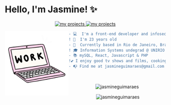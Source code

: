 
<h1> Hello, I'm Jasmine! ✨ </h1>

<p align = center>
 <a href="https://github.com/jasmineguimaraes?tab=repositories">
      <img src="https://img.shields.io/badge/-Github-000?style=flat-square&logo=Github&logoColor=white&link" alt="my projects"/>
    </a> 
   
  <a href="https://www.linkedin.com/in/jasmine-guimarães-706371122/">
      <img src="https://img.shields.io/badge/-LinkedIn-blue?style=flat-square&logo=Linkedin&logoColor=white&link" alt="my projects"/>
    </a>
    </p> 


 <img align="left" height="200" width ="200" src="giphy.gif"/>

    
``` diff
- 💻  I'm a front-end developer and infosec enthusiast 
! 🍓  I'm 23 years old
- 📌  Currently based in Rio de Janeiro, Brazil
! 🎓 Information Systems undegrad @ UNIRIO & Cybersecurity undergrad @ Estácio de Sá
- 📚 mySQL, React, Javascript & PHP
!💕 I enjoy good tv shows and films, cooking my own food and playing videogames
- 📭 Find me at jasmineguimaraes@gmail.com
```
<br>
  <p align =center><img align="center" src="https://github-readme-stats.vercel.app/api/top-langs/?username=jasmineguimaraes&layout=compact" alt="jasmineguimaraes" /></p> 
<p align = center>&nbsp;<img align="center" src="https://github-readme-stats.vercel.app/api?username=jasmineguimaraes&show_icons=true" alt="jasmineguimaraes" /></p>

 
